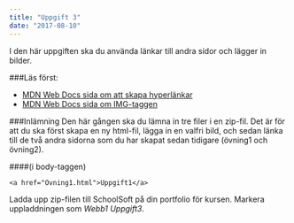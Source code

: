 ```yaml
---
title: "Uppgift 3"
date: "2017-08-10"
---
```


I den här uppgiften ska du använda länkar till andra sidor och lägger in bilder.

###Läs först:

- [MDN Web Docs sida om att skapa hyperlänkar](https://developer.mozilla.org/en-US/docs/Learn/HTML/Introduction_to_HTML/Creating_hyperlinks)
- [MDN Web Docs sida om IMG-taggen](https://developer.mozilla.org/en-US/docs/Web/HTML/Element/img)

###Inlämning
Den här gången ska du lämna in tre filer i en zip-fil. Det är för att du ska först skapa en ny html-fil, lägga in en valfri bild, och sedan länka till de två andra sidorna som du har skapat sedan tidigare (övning1 och övning2).

####(i body-taggen)

```html{numberLines: true}
<a href="Övning1.html">Uppgift1</a>
```

Ladda upp zip-filen till SchoolSoft på din portfolio för kursen. Markera uppladdningen som _Webb1 Uppgift3_.
